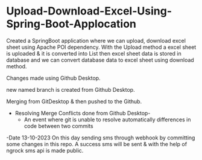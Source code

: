 # Upload-Download-Excel-Using-Spring-Boot-Applocation
Created a SpringBoot application where we can upload, download excel sheet using Apache POI dependency. With the Upload method a excel sheet is uploaded & it is converted into List then excel sheet data is stored in database and we can convert database data to excel sheet using download method.

Changes made using Github Desktop.

new named branch is created from Github Desktop.

Merging from GitDesktop & then pushed to the Github.

- Resolving Merge Conflicts done from Github Desktop-
	- An event where git is unable to resolve automatically differences in code between two commits



-Date 13-10-2023 
 On this day sending sms through webhook by committing some changes in this repo. A success sms will be sent & with the help of ngrock sms api is made public.